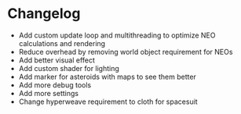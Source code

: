 # Changelog
- Add custom update loop and multithreading to optimize NEO calculations and rendering
- Reduce overhead by removing world object requirement for NEOs
- Add better visual effect
- Add custom shader for lighting
- Add marker for asteroids with maps to see them better
- Add more debug tools
- Add more settings
- Change hyperweave requirement to cloth for spacesuit
